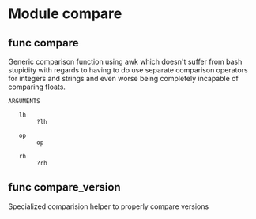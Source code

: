 # Module compare


## func compare


Generic comparison function using awk which doesn't suffer from bash stupidity with regards to having to do use separate
comparison operators for integers and strings and even worse being completely incapable of comparing floats.

```Groff
ARGUMENTS

   lh
        ?lh

   op
        op

   rh
        ?rh

```

## func compare_version

Specialized comparision helper to properly compare versions
